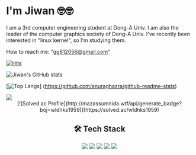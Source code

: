 # I'm Jiwan 🤓🤓
I am a 3rd computer engineering student at Dong-A Univ. I am also the leader of the computer graphics society of Dong-A Univ. I've recently been interested in "linux kernel", so I'm studying them.

How to reach me: "gg812056@gmail.com"

[![Hits](https://hits.seeyoufarm.com/api/count/incr/badge.svg?url=https%3A%2F%2Fgithub.com%2Fwldhks1959&count_bg=%2379C83D&title_bg=%23555555&icon=linux.svg&icon_color=%23E7E7E7&title=hits&edge_flat=false)](https://github.com/wldhks1959)

![Jiwan's GitHub stats](https://github-readme-stats.vercel.app/api?username=wldhks1959&show_icons=true&theme=radical)

[![Top Langs](https://github-readme-stats.vercel.app/api/top-langs/?username=wldhks1959&layout=compact)]
(https://github.com/anuraghazra/github-readme-stats)

<img src="http://mazandi.herokuapp.com/api?handle=wldhks1959&theme=warm"/>
<div align="center"> [![Solved.ac Profile](http://mazassumnida.wtf/api/generate_badge?boj=wldhks1959)](https://solved.ac/wldhks1959) 




  
## 🛠️ Tech Stack
<img src="https://img.shields.io/badge/C-00599C?style=flat-square&&logo=c&logoColor=white"/>  
<img src="https://img.shields.io/badge/C++-00599C?style=flat-square&&logo=cplusplus&logoColor=white"/>  
<img src="https://img.shields.io/badge/python-3776AB?style=flat-square&&logo=python&logoColor=white"/> 
<img src="https://img.shields.io/badge/docker-2496ED?style=flat-square&&logo=docker&logoColor=white"/>
<img src="https://img.shields.io/badge/linux-2496ED?style=flat-square&&logo=linux&logoColor=white"/>

</div>
